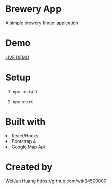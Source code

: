 # Brewery App

<p>A simple brewery finder applcation</p>

# Demo
<a href="https://breweryfinderapp.herokuapp.com/" target="_blank">LIVE DEMO</a>

# Setup
<ol>
  <li><p><code>npm install</code></p></li>
  <li><p><code>npm start</code></p></li>
</ol>

# Built with
<li>React/Hooks</li>
<li>Bootstrap 4</li>
<li>Google Map Api</li>

# Created by
<p>WeiJun Huang <a href="https://github.com/wtk34500000">https://github.com/wtk34500000</a></p>
